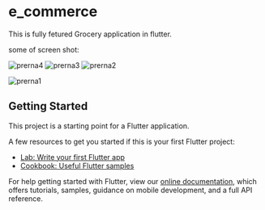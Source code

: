 # e_commerce

This is fully fetured  Grocery application in flutter.

some of screen shot:

![prerna4](https://user-images.githubusercontent.com/57305134/101153255-32a3af80-364a-11eb-8970-0d06ce851123.jpg)
![prerna3](https://user-images.githubusercontent.com/57305134/101153223-2586c080-364a-11eb-91e1-ccbc51e42d1b.jpg)
![prerna2](https://user-images.githubusercontent.com/57305134/101153238-2a4b7480-364a-11eb-9c7b-800ea2a2e5fe.jpg)

![prerna1](https://user-images.githubusercontent.com/57305134/101153278-39cabd80-364a-11eb-8609-3e237682fbcf.jpg)


## Getting Started

This project is a starting point for a Flutter application.

A few resources to get you started if this is your first Flutter project:

- [Lab: Write your first Flutter app](https://flutter.dev/docs/get-started/codelab)
- [Cookbook: Useful Flutter samples](https://flutter.dev/docs/cookbook)

For help getting started with Flutter, view our
[online documentation](https://flutter.dev/docs), which offers tutorials,
samples, guidance on mobile development, and a full API reference.
